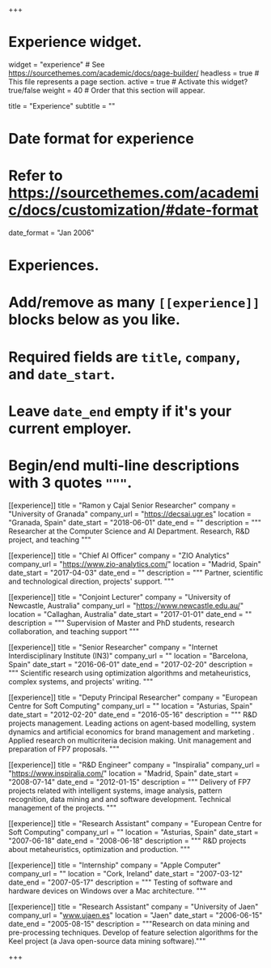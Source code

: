 +++
# Experience widget.
widget = "experience"  # See https://sourcethemes.com/academic/docs/page-builder/
headless = true  # This file represents a page section.
active = true  # Activate this widget? true/false
weight = 40  # Order that this section will appear.

title = "Experience"
subtitle = ""

# Date format for experience
#   Refer to https://sourcethemes.com/academic/docs/customization/#date-format
date_format = "Jan 2006"

# Experiences.
#   Add/remove as many `[[experience]]` blocks below as you like.
#   Required fields are `title`, `company`, and `date_start`.
#   Leave `date_end` empty if it's your current employer.
#   Begin/end multi-line descriptions with 3 quotes `"""`.

[[experience]]
  title = "Ramon y Cajal Senior Researcher"
  company = "University of Granada"
  company_url = "https://decsai.ugr.es"
  location = "Granada, Spain"
  date_start = "2018-06-01"
  date_end = ""
  description = """
  Researcher at the Computer Science and AI Department. Research, R&D project, and teaching
  """
  
[[experience]]
  title = "Chief AI Officer"
  company = "ZIO Analytics"
  company_url = "https://www.zio-analytics.com/"
  location = "Madrid, Spain"
  date_start = "2017-04-03"
  date_end = ""
  description = """
  Partner, scientific and technological direction, projects' support.
  """
  
[[experience]]
  title = "Conjoint Lecturer"
  company = "University of Newcastle, Australia"
  company_url = "https://www.newcastle.edu.au/"
  location = "Callaghan, Australia"
  date_start = "2017-01-01"
  date_end = ""
  description = """
  Supervision of Master and PhD students, research collaboration, and teaching support
  """
      
[[experience]]
  title = "Senior Researcher"
  company = "Internet Interdisciplinary Institute (IN3)"
  company_url = ""
  location = "Barcelona, Spain"
  date_start = "2016-06-01"
  date_end = "2017-02-20"
  description = """
  Scientific research using optimization algorithms and metaheuristics, complex systems, and projects' writing.
  """
  
[[experience]]
  title = "Deputy Principal Researcher"
  company = "European Centre for Soft Computing"
  company_url = ""
  location = "Asturias, Spain"
  date_start = "2012-02-20"
  date_end = "2016-05-16"
  description = """
  R&D projects management. Leading actions on agent-based modelling, system dynamics and artificial economics for brand management and marketing . Applied research on multicriteria decision making. Unit management and preparation of FP7 proposals.
  """
    
[[experience]]
  title = "R&D Engineer"
  company = "Inspiralia"
  company_url = "https://www.inspiralia.com/"
  location = "Madrid, Spain"
  date_start = "2008-07-14"
  date_end = "2012-01-15"
  description = """
  Delivery of FP7 projects related with intelligent systems, image analysis, pattern recognition, data mining and and software development. Technical management of the projects.
  """
    
    
[[experience]]
  title = "Research Assistant"
  company = "European Centre for Soft Computing"
  company_url = ""
  location = "Asturias, Spain"
  date_start = "2007-06-18"
  date_end = "2008-06-18"
  description = """
  R&D projects about metaheuristics, optimization and production.
  """
    
[[experience]]
  title = "Internship"
  company = "Apple Computer"
  company_url = ""
  location = "Cork, Ireland"
  date_start = "2007-03-12"
  date_end = "2007-05-17"
  description = """
  Testing of software and hardware devices on Windows over a Mac architecture.
  """

[[experience]]
  title = "Research Assistant"
  company = "University of Jaen"
  company_url = "www.ujaen.es"
  location = "Jaen"
  date_start = "2006-06-15"
  date_end = "2005-08-15"
  description = """Research on data mining and pre-processing techniques. Develop of feature selection algorithms for the Keel project (a Java open-source data mining software)."""


+++
